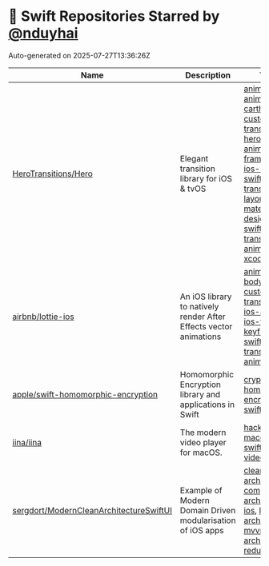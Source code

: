 # 🌟 Swift Repositories Starred by [@nduyhai](https://github.com/nduyhai)

Auto-generated on 2025-07-27T13:36:26Z

| Name | Description | Topics |
|------|-------------|-------|
| [HeroTransitions/Hero](https://github.com/HeroTransitions/Hero) | Elegant transition library for iOS & tvOS | [animation](https://github.com/topics/animation), [animations](https://github.com/topics/animations), [carthage](https://github.com/topics/carthage), [custom-transitions](https://github.com/topics/custom-transitions), [hero](https://github.com/topics/hero), [ios](https://github.com/topics/ios), [ios-animation](https://github.com/topics/ios-animation), [ios-framework](https://github.com/topics/ios-framework), [ios-lib](https://github.com/topics/ios-lib), [ios-swift](https://github.com/topics/ios-swift), [ios-transition](https://github.com/topics/ios-transition), [layout](https://github.com/topics/layout), [material-design](https://github.com/topics/material-design), [swift](https://github.com/topics/swift), [swiftpm](https://github.com/topics/swiftpm), [transition-animation](https://github.com/topics/transition-animation), [xcode](https://github.com/topics/xcode) |
| [airbnb/lottie-ios](https://github.com/airbnb/lottie-ios) | An iOS library to natively render After Effects vector animations | [animation](https://github.com/topics/animation), [bodymovin](https://github.com/topics/bodymovin), [custom-transitions](https://github.com/topics/custom-transitions), [ios](https://github.com/topics/ios), [ios-animation](https://github.com/topics/ios-animation), [ios-transition](https://github.com/topics/ios-transition), [keyframes](https://github.com/topics/keyframes), [swift](https://github.com/topics/swift), [transition-animation](https://github.com/topics/transition-animation) |
| [apple/swift-homomorphic-encryption](https://github.com/apple/swift-homomorphic-encryption) | Homomorphic Encryption library and applications in Swift | [cryptography](https://github.com/topics/cryptography), [homomorphic-encryption](https://github.com/topics/homomorphic-encryption), [swift](https://github.com/topics/swift) |
| [iina/iina](https://github.com/iina/iina) | The modern video player for macOS. | [hacktoberfest](https://github.com/topics/hacktoberfest), [macos](https://github.com/topics/macos), [mpv](https://github.com/topics/mpv), [swift](https://github.com/topics/swift), [video](https://github.com/topics/video), [video-player](https://github.com/topics/video-player) |
| [sergdort/ModernCleanArchitectureSwiftUI](https://github.com/sergdort/ModernCleanArchitectureSwiftUI) | Example of Modern Domain Driven modularisation of iOS apps | [clean-architecture](https://github.com/topics/clean-architecture), [composable-architecture](https://github.com/topics/composable-architecture), [ios](https://github.com/topics/ios), [layered-architecture](https://github.com/topics/layered-architecture), [mvvm-architecture](https://github.com/topics/mvvm-architecture), [redux](https://github.com/topics/redux), [swiftui](https://github.com/topics/swiftui) |
